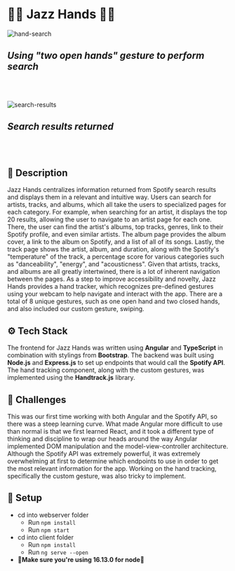 # 👐🏽 Jazz Hands 👐🏽

![hand-search](https://user-images.githubusercontent.com/56369636/164844143-42ef2b9e-88c6-4302-b8ef-ce0594dec587.png)
## ***Using "two open hands" gesture to perform search***
<br>
<br>
  
![search-results](https://user-images.githubusercontent.com/56369636/164844150-58e80b62-992b-4fc7-9660-0e1678802cb3.png)
## ***Search results returned***
<br>
<br>

## 🔗 Description

Jazz Hands centralizes information returned from Spotify search results and displays them in a relevant and intuitive way. Users can search for artists, tracks, and albums, which all take the users to specialized pages for each category. For example, when searching for an artist, it displays the top 20 results, allowing the user to navigate to an artist page for each one. There, the user can find the artist's albums, top tracks, genres, link to their Spotify profile, and even similar artists. The album page provides the album cover, a link to the album on Spotify, and a list of all of its songs. Lastly, the track page shows the artist, album, and duration, along with the Spotify's "temperature" of the track, a percentage score for various categories such as "danceability", "energy", and "acousticness". Given that artists, tracks, and albums are all greatly intertwined, there is a lot of inherent navigation between the pages. As a step to improve accessibility and novelty, Jazz Hands provides a hand tracker, which recognizes pre-defined gestures using your webcam to help navigate and interact with the app. There are a total of 8 unique gestures, such as one open hand and two closed hands, and also included our custom gesture, swiping.

  

## ⚙️ Tech Stack

The frontend for Jazz Hands was written using **Angular** and **TypeScript** in combination with stylings from **Bootstrap**. The backend was built using **Node.js** and **Express.js** to set up endpoints that would call the **Spotify API**. The hand tracking component, along with the custom gestures, was implemented using the **Handtrack.js** library.

  

## 🚧 Challenges

This was our first time working with both Angular and the Spotify API, so there was a steep learning curve. What made Angular more difficult to use than normal is that we first learned React, and it took a different type of thinking and discipline to wrap our heads around the way Angular implemented DOM manipulation and the model-view-controller architecture. Although the Spotify API was extremely powerful, it was extremely overwhelming at first to determine which endpoints to use in order to get the most relevant information for the app. Working on the hand tracking, specifically the custom gesture, was also tricky to implement.

  

## 🔧 Setup

- cd into webserver folder
	- Run `npm install`
	- Run `npm start`
- cd into client folder
	- Run `npm install`
	- Run `ng serve --open`
- 🚨**Make sure you're using 16.13.0 for node**🚨
